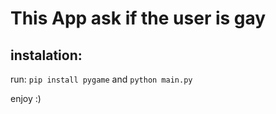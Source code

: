 # This App ask if the user is gay

## instalation:
run: `pip install pygame` and `python main.py`

enjoy :)
